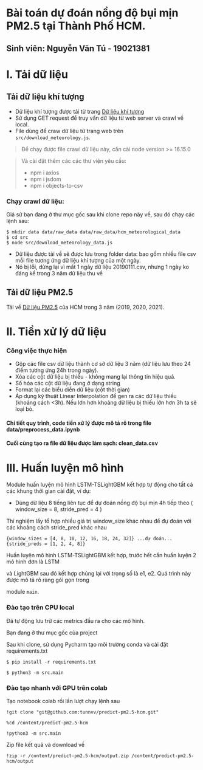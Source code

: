 # Bài toán dự đoán nồng độ bụi mịn PM2.5 tại Thành Phố HCM.
## Sinh viên: Nguyễn Văn Tú - 19021381

# I. Tải dữ liệu
## Tải dữ liệu khí tượng
- Dữ liệu khí tượng được tải từ trang [Dữ liệu khí tượng](https://weather.uwyo.edu/surface/meteorogram/seasia.shtml)
- Sử dụng GET request để truy vấn dữ liệu từ web server và crawl về local.
- File dùng để craw dữ liệu từ trang web trên `src/download_meteorology.js`.
> Để chạy được file crawl dữ liệu này, cần cài node version >= 16.15.0

> Và cài đặt thêm các các thư viện yêu cầu:
> - npm i axios
> - npm i jsdom
> - npm i objects-to-csv

### Chạy crawl dữ liệu:
Giả sử bạn đang ở thư mục gốc sau khi clone repo này về, sau đó chạy các lệnh sau: 
```console
$ mkdir data data/raw_data data/raw_data/hcm_meteorological_data 
$ cd src
$ node src/download_meteorology_data.js
```
- Dữ liệu được tải về sẽ được lưu trong folder data: bao gồm nhiều file csv mỗi file tương ứng dữ liệu khí
tượng của một ngày.
- Nó bị lỗi, dừng lại vì mất 1 ngày dữ liệu 20190111.csv, nhưng 1 ngày ko đáng kể trong 3 năm dữ liệu thu về 

## Tải dữ liệu PM2.5
Tải về [Dữ liệu PM2.5](https://www.airnow.gov/international/us-embassies-and-consulates/) của HCM trong 3 năm (2019, 2020, 2021).

# II. Tiền xử lý dữ liệu 
### Công việc thực hiện
+ Gộp các file csv dữ liệu thành cơ sở dữ liệu 3 năm (dữ liệu lưu theo 24 điểm tương ứng 24h trong ngày).
+ Xóa các cột dữ liệu bị thiếu - không mang lại thông tin hiệu quả.
+ Số hóa các cột dữ liệu đang ở dạng string
+ Format lại các biểu diễn dữ liệu (cột thời gian)
+ Áp dụng kỹ thuật Linear Interpolation để gen ra các dữ liệu thiếu (khoảng cách <3h). Nếu lớn hơn khoảng dữ liệu bị thiếu lớn hơn 3h ta sẽ loại bỏ.
#### Chi tiết quy trình, code tiền xử lý được mô tả rõ trong file data/preprocess_data.ipynb
#### Cuối cùng tạo ra file dữ liệu được làm sạch: clean_data.csv

# III. Huấn luyện mô hình
Module huấn luyện mô hình LSTM-TSLightGBM kết hợp tự động cho tất cả các khung thời gian cài đặt, ví dụ: 
+ Dùng dữ liệu 8 tiếng liên tục để dự đoán nồng độ bụi mịn 4h tiếp theo ( window_size = 8, stride_pred = 4 )

Thí nghiệm lấy tổ hợp nhiều giá trị window_size khác nhau để đự đoán với các khoảng cách stride_pred khác nhau

    
    {window_sizes = [4, 8, 10, 12, 16, 18, 24, 32]} ...dự đoán... {stride_preds = [1, 2, 4, 8]}

Huấn luyện mô hình LSTM-TSLightGBM kết hợp, trước hết cần huấn luyện 2 mô hình đơn là LSTM

và LightGBM sau đó kết hợp chúng lại với trọng số là e1, e2. Quá trình này được mô tả rõ ràng gói gọn trong

module `main`.

### Đào tạo trên CPU local
Đã tự động lưu trữ các metrics đầu ra cho các mô hình.

Bạn đang ở thư mục gốc của project

Sau khi clone, sử dụng Pycharm tạo môi trường conda và cài đặt requirements.txt
```console
$ pip install -r requirements.txt
```
```console
$ python3 -m src.main
```

### Đào tạo nhanh với GPU trên colab
Tạo notebook colab rồi lần lượt chạy lệnh sau
```console
!git clone "git@github.com:tunnvv/predict-pm2.5-hcm.git"
```
```console
%cd /content/predict-pm2.5-hcm
```
```console
!python3 -m src.main
```
Zip file kết quả và download về
```console
!zip -r /content/predict-pm2.5-hcm/output.zip /content/predict-pm2.5-hcm/output
```

